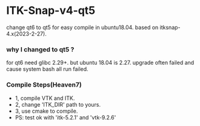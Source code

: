 # ITK-Snap-v4-qt5
change qt6 to qt5 for easy compile in ubuntu18.04. 
based on itksnap-4.x(2023-2-27).

### why I changed to qt5 ?
for qt6 need glibc 2.29+. but ubuntu 18.04 is 2.27. upgrade often failed and cause system bash all run failed.

### Compile Steps(Heaven7)
- 1, compile VTK and ITK.
- 2, change 'ITK_DIR' path to yours.
- 3, use cmake to compile.
- PS: test ok with 'itk-5.2.1' and 'vtk-9.2.6'
